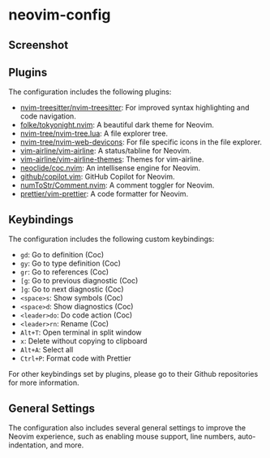 # neovim-config

## Screenshot

## Plugins

The configuration includes the following plugins:

- [nvim-treesitter/nvim-treesitter](https://github.com/nvim-treesitter/nvim-treesitter): For improved syntax highlighting and code navigation.
- [folke/tokyonight.nvim](https://github.com/folke/tokyonight.nvim): A beautiful dark theme for Neovim.
- [nvim-tree/nvim-tree.lua](https://github.com/kyazdani42/nvim-tree.lua): A file explorer tree.
- [nvim-tree/nvim-web-devicons](https://github.com/kyazdani42/nvim-web-devicons): For file specific icons in the file explorer.
- [vim-airline/vim-airline](https://github.com/vim-airline/vim-airline): A status/tabline for Neovim.
- [vim-airline/vim-airline-themes](https://github.com/vim-airline/vim-airline-themes): Themes for vim-airline.
- [neoclide/coc.nvim](https://github.com/neoclide/coc.nvim): An intellisense engine for Neovim.
- [github/copilot.vim](https://github.com/github/copilot.vim): GitHub Copilot for Neovim.
- [numToStr/Comment.nvim](https://github.com/numToStr/Comment.nvim): A comment toggler for Neovim.
- [prettier/vim-prettier](https://github.com/prettier/vim-prettier): A code formatter for Neovim.

## Keybindings

The configuration includes the following custom keybindings:

- `gd`: Go to definition (Coc)
- `gy`: Go to type definition (Coc)
- `gr`: Go to references (Coc)
- `[g`: Go to previous diagnostic (Coc)
- `]g`: Go to next diagnostic (Coc)
- `<space>s`: Show symbols (Coc)
- `<space>d`: Show diagnostics (Coc)
- `<leader>do`: Do code action (Coc)
- `<leader>rn`: Rename (Coc)
- `Alt+T`: Open terminal in split window
- `x`: Delete without copying to clipboard
- `Alt+A`: Select all
- `Ctrl+P`: Format code with Prettier

For other keybindings set by plugins, please go to their Github repositories for more information.

## General Settings

The configuration also includes several general settings to improve the Neovim experience, such as enabling mouse support, line numbers, auto-indentation, and more.